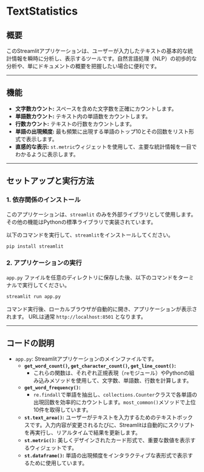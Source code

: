 
# TextStatistics

## 概要

このStreamlitアプリケーションは、ユーザーが入力したテキストの基本的な統計情報を瞬時に分析し、表示するツールです。自然言語処理（NLP）の初歩的な分析や、単にドキュメントの概要を把握したい場合に便利です。

---

## 機能

- **文字数カウント:** スペースを含めた文字数を正確にカウントします。
- **単語数カウント:** テキスト内の単語数をカウントします。
- **行数カウント:** テキストの行数をカウントします。
- **単語の出現頻度:** 最も頻繁に出現する単語のトップ10とその回数をリスト形式で表示します。
- **直感的な表示:** `st.metric`ウィジェットを使用して、主要な統計情報を一目でわかるように表示します。

---

## セットアップと実行方法

### 1. 依存関係のインストール

このアプリケーションは、`streamlit` のみを外部ライブラリとして使用します。その他の機能はPythonの標準ライブラリで実装されています。

以下のコマンドを実行して、`streamlit`をインストールしてください。

```bash
pip install streamlit
````

### 2\. アプリケーションの実行

`app.py` ファイルを任意のディレクトリに保存した後、以下のコマンドをターミナルで実行してください。

```bash
streamlit run app.py
```

コマンド実行後、ローカルブラウザが自動的に開き、アプリケーションが表示されます。
URLは通常 `http://localhost:8501` となります。

-----

## コードの説明

  - `app.py`: Streamlitアプリケーションのメインファイルです。
      - **`get_word_count()`, `get_character_count()`, `get_line_count()`:**
          - これらの関数は、それぞれ正規表現（`re`モジュール）やPythonの組み込みメソッドを使用して、文字数、単語数、行数を計算します。
      - **`get_word_frequency()`:**
          - `re.findall`で単語を抽出し、`collections.Counter`クラスで各単語の出現回数を効率的にカウントします。`most_common()`メソッドで上位10件を取得しています。
      - **`st.text_area()`:** ユーザーがテキストを入力するためのテキストボックスです。入力内容が変更されるたびに、Streamlitは自動的にスクリプトを再実行し、リアルタイムで結果を更新します。
      - **`st.metric()`:** 美しくデザインされたカード形式で、重要な数値を表示するウィジェットです。
      - **`st.dataframe()`:** 単語の出現頻度をインタラクティブな表形式で表示するために使用しています。

<!-- end list -->

```
```
